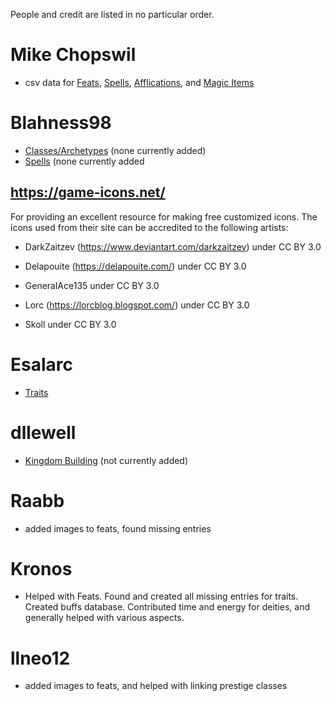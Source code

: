 People and credit are listed in no particular order.

# Mike Chopswil
* csv data for [Feats](https://docs.google.com/spreadsheets/d/1psJ7mzGS9cLpIVhvo2iwGggr2WMU_TgbXaueVGg9HJk/edit#gid=99619603), [Spells](https://docs.google.com/spreadsheets/d/119pUkuASdLBuAfNpQsk2G69Qd2rM0_sG50vNYLeRNSA/edit#gid=1003071054), [Afflications](https://docs.google.com/spreadsheets/d/1UZPevl9F50sOeug_-B16o-iT1HjwVUQiEVE_iP8oqYk/edit#gid=1102210427), and [Magic Items](https://docs.google.com/spreadsheets/d/1A5s--mNlyehCTdcT3dz5JEKztPr2KenN4-2g1KeGJNk/edit#gid=44940957)

# Blahness98
* [Classes/Archetypes](https://www.fantasygrounds.com/forums/showthread.php?50404-Class-and-Archetype-Module) (none currently added)
* [Spells](https://www.fantasygrounds.com/forums/showthread.php?58962-PFRPG-Spellbook) (none currently added


## https://game-icons.net/
For providing an excellent resource for making free customized icons.
The icons used from their site can be accredited to the following artists:

* DarkZaitzev (https://www.deviantart.com/darkzaitzev) under CC BY 3.0

* Delapouite (https://delapouite.com/) under CC BY 3.0

* GeneralAce135 under CC BY 3.0

* Lorc (https://lorcblog.blogspot.com/) under CC BY 3.0

* Skoll under CC BY 3.0

# Esalarc
* [Traits](https://www.fantasygrounds.com/forums/showthread.php?17935-Pathfinder-Feats-Traits-and-Equipment)

# dllewell
* [Kingdom Building](https://www.fantasygrounds.com/forums/showthread.php?62363-Module-for-Kingdom-Building) (not currently added)

# Raabb
* added images to feats, found missing entries

# Kronos
* Helped with Feats. Found and created all missing entries for traits. Created buffs database. Contributed time and energy for deities, and generally helped with various aspects.

# llneo12 
* added images to feats, and helped with linking prestige classes
